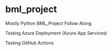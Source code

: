 # bml_project
<p>Mostly Python BML_Project Follow Along</p> 
<p>Testing Azure Deployment (Azure App Services)</p>
<p>Testing GitHub Actions</p>

